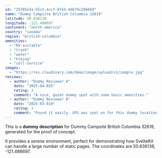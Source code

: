```yaml
---
id: "25f85e3a-55c5-4ccf-8fe5-4db79c286669"
name: "Dummy Campsite British Columbia 32619"
latitude: 50.838138
longitude: -121.486697
continent: "north-america"
country: "canada"
region: "british-columbia"
amenities:
  - "RV-suitable"
  - "trash"
  - "water"
  - "hiking"
  - "cell-service"
images:
  - "https://res.cloudinary.com/demo/image/upload/v1/sample.jpg"
reviews:
  - author: "Dummy Reviewer A"
    date: "2025-04-025"
    rating: 3
    comment: "A nice, quiet dummy spot with some basic amenities."
  - author: "Dummy Reviewer B"
    date: "2025-03-010"
    rating: 3
    comment: "Found it easily. GPS was spot on for this dummy location."
---
```


This is a **dummy description** for Dummy Campsite British Columbia 32619, generated for the proof of concept.

It provides a serene environment, perfect for demonstrating how SvelteKit can handle a large number of static pages. The coordinates are 50.838138, -121.486697.
